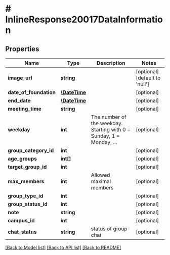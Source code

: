 # # InlineResponse20017DataInformation

## Properties

Name | Type | Description | Notes
------------ | ------------- | ------------- | -------------
**image_url** | **string** |  | [optional] [default to 'null']
**date_of_foundation** | [**\DateTime**](\DateTime.md) |  | [optional]
**end_date** | [**\DateTime**](\DateTime.md) |  | [optional]
**meeting_time** | **string** |  | [optional]
**weekday** | **int** | The number of the weekday. Starting with 0 &#x3D; Sunday, 1 &#x3D; Monday, ... | [optional]
**group_category_id** | **int** |  | [optional]
**age_groups** | **int[]** |  | [optional]
**target_group_id** | **int** |  | [optional]
**max_members** | **int** | Allowed maximal members | [optional]
**group_type_id** | **int** |  | [optional]
**group_status_id** | **int** |  | [optional]
**note** | **string** |  | [optional]
**campus_id** | **int** |  | [optional]
**chat_status** | **string** | status of group chat | [optional]

[[Back to Model list]](../../README.md#models) [[Back to API list]](../../README.md#endpoints) [[Back to README]](../../README.md)
